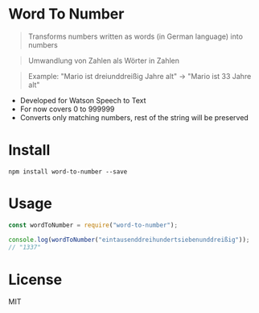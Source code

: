 # Word To Number

> Transforms numbers written as words (in German language) into numbers

> Umwandlung von Zahlen als Wörter in Zahlen

> Example: "Mario ist dreiunddreißig Jahre alt" -> "Mario ist 33 Jahre alt"

- Developed for Watson Speech to Text
- For now covers 0 to 999999
- Converts only matching numbers, rest of the string will be preserved

# Install

```
npm install word-to-number --save
```

# Usage

```javascript
const wordToNumber = require("word-to-number");

console.log(wordToNumber("eintausenddreihundertsiebenunddreißig"));
// "1337"
```

# License

MIT
